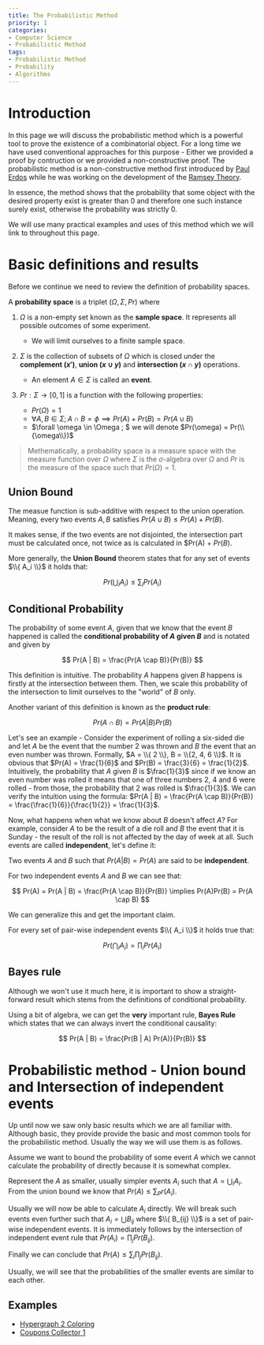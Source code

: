 ```yaml
---
title: The Probabilistic Method
priority: 1
categories:
- Computer Science
- Probabilistic Method
tags:
- Probabilistic Method
- Probability
- Algorithms
---
```


# Introduction

In this page we will discuss the probabilistic method which is a powerful tool to prove the existence of a combinatorial object. For a long time we have used conventional approaches for this purpose - Either we provided a proof by contruction or we provided a non-constructive proof. The probabilistic method is a non-constructive method first introduced by [Paul Erdos](https://en.wikipedia.org/wiki/Paul_Erd%C5%91s) while he was working on the development of the [Ramsey Theory](https://en.wikipedia.org/wiki/Ramsey_theory).

In essence, the method shows that the probability that some object with the desired property exist is greater than 0 and therefore one such instance surely exist, otherwise the probability was strictly 0. 

We will use many practical examples and uses of this method which we will link to throughout this page.

# Basic definitions and results

Before we continue we need to review the definition of probability spaces.

A **probability space** is a triplet $(\Omega, \Sigma, Pr)$ where

1. $\Omega$ is a non-empty set known as the **sample space**. It represents all possible outcomes of some experiment.
    - We will limit ourselves to a finite sample space.

2. $\Sigma$ is the collection of subsets of $\Omega$ which is closed under the **complement ($x'$)**, **union ($x \cup y$)** and **intersection ($x \cap y$)** operations.
    - An element $A \in \Sigma$ is called an **event**.

3. $Pr : \Sigma \rightarrow [0, 1]$ is a function with the following properties:
    - $Pr(\Omega) = 1$
    - $\forall A, B \in \Sigma ; A \cap B = \phi \implies Pr(A) + Pr(B) = Pr(A \cup B)$
    - $\forall \omega \in \Omega ; $  we will denote $Pr(\omega) = Pr(\\{\omega\\})$

> Methematically, a probability space is a measure space with the measure function over $\Omega$ where $\Sigma$ is the $\sigma$-algebra over $\Omega$ and $Pr$ is the measure of the space such that $Pr(\Omega) = 1$.

## Union Bound

The measue function is sub-additive with respect to the union operation. Meaning, every two events $A, B$ satisfies $Pr(A \cup B) \leq Pr(A) + Pr(B)$.

It makes sense, if the two events are not disjointed, the intersection part must be calculated once, not twice as is calculated in $Pr(A) + $Pr(B)$.

More generally, the **Union Bound** theorem states that for any set of events $\\{ A_i \\}$ it holds that:

$$
  Pr(\bigcup_i A_i) \leq \sum_i Pr(A_i)
$$

## Conditional Probability

The probability of some event $A$, given that we know that the event $B$ happened is called the **conditional probability of $A$ given $B$** and is notated and given by

$$
  Pr(A | B) = \frac{Pr(A \cap B)}{Pr(B)}
$$

This definition is intuitive. The probability $A$ happens given $B$ happens is firstly at the intersection between them. Then, we scale this probability of the intersection to limit ourselves to the "world" of $B$ only.

Another variant of this definition is known as the **product rule**:

$$
  Pr(A \cap B) = Pr(A | B) Pr(B)
$$

Let's see an example - Consider the experiment of rolling a six-sided die and let $A$ be the event that the number $2$ was thrown and $B$ the event that an even number was thrown. Formally, $A = \\{ 2 \\}, B = \\{2, 4, 6 \\}$. It is obvious that $Pr(A) = \frac{1}{6}$ and $Pr(B) = \frac{3}{6} = \frac{1}{2}$. Intuitively, the probability that $A$ given $B$ is $\frac{1}{3}$ since if we know an even number was rolled it means that one of three numbers 2, 4 and 6 were rolled - from those, the probability that 2 was rolled is $\frac{1}{3}$. We can verify the intuition using the formula: $Pr(A | B) = \frac{Pr(A \cap B)}{Pr(B)} = \frac{\frac{1}{6}}{\frac{1}{2}} = \frac{1}{3}$.

Now, what happens when what we know about $B$ doesn't affect $A$? For example, consider $A$ to be the result of a die roll and $B$ the event that it is Sunday - the result of the roll is not affected by the day of week at all. Such events are called **independent**, let's define it:

Two events $A$ and $B$ such that $Pr(A | B) = Pr(A)$ are said to be **independent**.

For two independent events $A$ and $B$ we can see that:

$$
    Pr(A) = Pr(A | B) = \frac{Pr(A \cap B)}{Pr(B)} \implies Pr(A)Pr(B) = Pr(A \cap B)
$$

We can generalize this and get the important claim.

For every set of pair-wise independent events $\\{ A_i \\}$ it holds true that:

$$
   Pr(\bigcap_i A_i) = \prod_i Pr(A_i)
$$

## Bayes rule

Although we won't use it much here, it is important to show a straight-forward result which stems from the definitions of conditional probability.

Using a bit of algebra, we can get the **very** important rule, **Bayes Rule** which states that we can always invert the conditional causality:

$$
    Pr(A | B) = \frac{Pr(B | A) Pr(A)}{Pr(B)}
$$

# Probabilistic method - Union bound and Intersection of independent events

Up until now we saw only basic results which we are all familiar with. Although basic, they provide provide the basic and most common tools for the probabilistic method. Usually the way we will use them is as follows.

Assume we want to bound the probability of some event $A$ which we cannot calculate the probability of directly because it is somewhat complex.

Represent the $A$ as smaller, usually simpler events $A_i$ such that $A = \bigcup_i A_i$. From the union bound we know that $Pr(A) \leq \sum_ Pr(A_i)$.

Usually we will now be able to calculate $A_i$ directly. We will break such events even further such that $A_i = \bigcup B_{ij}$ where $\\{ B_{ij} \\}$ is a set of pair-wise independent events. It is immediately follows by the intersection of independent event rule that $Pr(A_i) = \prod_j Pr(B_{ij})$.

Finally we can conclude that $Pr(A) \leq \sum_i \prod_j Pr(B_{ij})$.

Usually, we will see that the probabilities of the smaller events are similar to each other.

## Examples

- [Hypergraph 2 Coloring](../hypergraph-2coloring)
- [Coupons Collector 1](../coupons-collector-v1)
